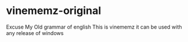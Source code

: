 # vinememz-original



Excuse My Old grammar of english This is vinememz it can be used with any release of windows 
